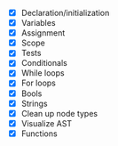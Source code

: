 - [x] Declaration/initialization
- [x] Variables
- [x] Assignment
- [x] Scope
- [x] Tests
- [x] Conditionals
- [x] While loops
- [x] For loops
- [x] Bools
- [x] Strings
- [x] Clean up node types
- [x] Visualize AST 
- [x] Functions